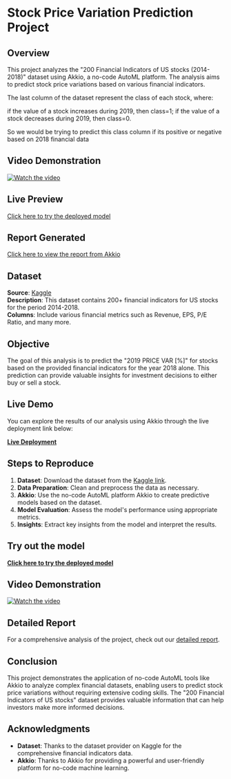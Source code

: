 # Stock Price Variation Prediction Project

## Overview
This project analyzes the "200 Financial Indicators of US stocks (2014-2018)" dataset using Akkio, a no-code AutoML platform. The analysis aims to predict stock price variations based on various financial indicators.

The last column of the dataset represent the class of each stock, where:

if the value of a stock increases during 2019, then class=1;
if the value of a stock decreases during 2019, then class=0.

So we would be trying to predict this class column if its positive or negative based on 2018 financial data


## Video Demonstration
[![Watch the video](https://img.youtube.com/vi/YOUR_VIDEO_ID/maxresdefault.jpg)](https://www.youtube.com/watch?v=YOUR_VIDEO_ID)

## Live Preview
[Click here to try the deployed model](https://app.akkio.com/deployments/4fd2a571-6cfd-46ed-ab75-cb40fa2446db)

## Report Generated
[Click here to view the report from Akkio](https://app.akkio.com/reports/88f7b0b9-97d4-457e-bd2f-7864b6182f41)

## Dataset
**Source**: [Kaggle](https://www.kaggle.com/datasets/cnic92/200-financial-indicators-of-us-stocks-20142018)  
**Description**: This dataset contains 200+ financial indicators for US stocks for the period 2014-2018.  
**Columns**: Include various financial metrics such as Revenue, EPS, P/E Ratio, and many more.

## Objective
The goal of this analysis is to predict the "2019 PRICE VAR [%]" for stocks based on the provided financial indicators for the year 2018 alone. This prediction can provide valuable insights for investment decisions to either buy or sell a stock.

## Live Demo
You can explore the results of our analysis using Akkio through the live deployment link below:

[**Live Deployment**](https://app.akk.io/deployments/7861bdc9-a17f-455e-a32b-371f147af1a5)

## Steps to Reproduce
1. **Dataset**: Download the dataset from the [Kaggle link](https://www.kaggle.com/datasets/cnic92/200-financial-indicators-of-us-stocks-20142018).
2. **Data Preparation**: Clean and preprocess the data as necessary.
3. **Akkio**: Use the no-code AutoML platform Akkio to create predictive models based on the dataset.
4. **Model Evaluation**: Assess the model's performance using appropriate metrics.
5. **Insights**: Extract key insights from the model and interpret the results.

## Try out the model
[**Click here to try the deployed model**](https://app.akk.io/deployments/7861bdc9-a17f-455e-a32b-371f147af1a5)

## Video Demonstration
[![Watch the video](https://img.youtube.com/vi/YOUR_VIDEO_ID/maxresdefault.jpg)](https://www.youtube.com/watch?v=YOUR_VIDEO_ID)

## Detailed Report
For a comprehensive analysis of the project, check out our [detailed report](https://app.akk.io/reports/d2b8aede-45d1-4586-a5ad-69251b2354c0).


## Conclusion
This project demonstrates the application of no-code AutoML tools like Akkio to analyze complex financial datasets, enabling users to predict stock price variations without requiring extensive coding skills. The "200 Financial Indicators of US stocks" dataset provides valuable information that can help investors make more informed decisions.

## Acknowledgments
- **Dataset**: Thanks to the dataset provider on Kaggle for the comprehensive financial indicators data.
- **Akkio**: Thanks to Akkio for providing a powerful and user-friendly platform for no-code machine learning.
